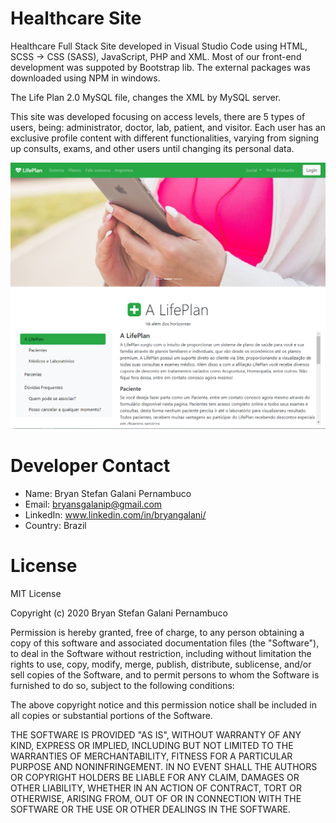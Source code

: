 # Healthcare Site

Healthcare Full Stack Site developed in Visual Studio Code using HTML, SCSS -> CSS (SASS), JavaScript, PHP and XML. Most of our front-end development was suppoted by Bootstrap lib. The external packages was downloaded using NPM in windows. 

The Life Plan 2.0 MySQL file, changes the XML by MySQL server.

This site was developed focusing on access levels, there are 5 types of users, being: administrator, doctor, lab, patient, and visitor. Each user has an exclusive profile content with different functionalities, varying from signing up consults, exams, and other users until changing its personal data.

![Tetris Inventory](/Images/telaIndex.png)

# Developer Contact

* Name: Bryan Stefan Galani Pernambuco
* Email: bryansgalanip@gmail.com 
* LinkedIn: www.linkedin.com/in/bryangalani/
* Country: Brazil


# License

MIT License

Copyright (c) 2020 Bryan Stefan Galani Pernambuco

Permission is hereby granted, free of charge, to any person obtaining a copy
of this software and associated documentation files (the "Software"), to deal
in the Software without restriction, including without limitation the rights
to use, copy, modify, merge, publish, distribute, sublicense, and/or sell
copies of the Software, and to permit persons to whom the Software is
furnished to do so, subject to the following conditions:

The above copyright notice and this permission notice shall be included in all
copies or substantial portions of the Software.

THE SOFTWARE IS PROVIDED "AS IS", WITHOUT WARRANTY OF ANY KIND, EXPRESS OR
IMPLIED, INCLUDING BUT NOT LIMITED TO THE WARRANTIES OF MERCHANTABILITY,
FITNESS FOR A PARTICULAR PURPOSE AND NONINFRINGEMENT. IN NO EVENT SHALL THE
AUTHORS OR COPYRIGHT HOLDERS BE LIABLE FOR ANY CLAIM, DAMAGES OR OTHER
LIABILITY, WHETHER IN AN ACTION OF CONTRACT, TORT OR OTHERWISE, ARISING FROM,
OUT OF OR IN CONNECTION WITH THE SOFTWARE OR THE USE OR OTHER DEALINGS IN THE
SOFTWARE.
